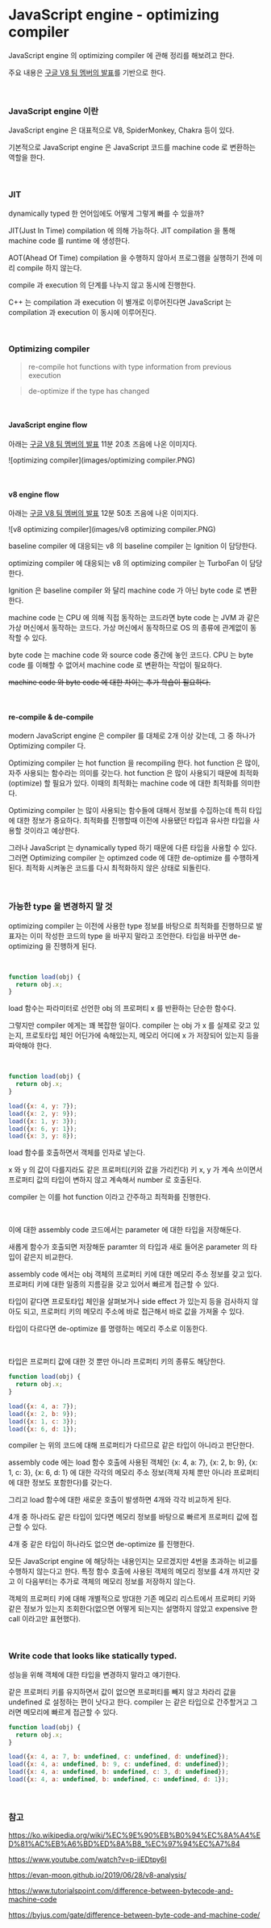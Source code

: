 # JavaScript engine - optimizing compiler

JavaScript engine 의 optimizing compiler 에 관해 정리를 해보려고 한다. 

주요 내용은 [구글 V8 팀 멤버의 발표](https://www.youtube.com/watch?v=p-iiEDtpy6I)를 기반으로 한다.

<br>

### JavaScript engine 이란

JavaScript engine 은 대표적으로 V8, SpiderMonkey, Chakra 등이 있다.

기본적으로 JavaScript engine 은 JavaScript 코드를 machine code 로 변환하는 역할을 한다.

<br>

### JIT

dynamically typed 한 언어임에도 어떻게 그렇게 빠를 수 있을까?

JIT(Just In Time) compilation 에 의해 가능하다. JIT compilation 을 통해 machine code 를 runtime 에 생성한다.

AOT(Ahead Of Time) compilation 을 수행하지 않아서 프로그램을 실행하기 전에 미리 compile 하지 않는다.

compile 과 execution 의 단계를 나누지 않고 동시에 진행한다.

C++ 는 compilation 과 execution 이 별개로 이루어진다면 JavaScript 는 compilation 과 execution 이 동시에 이루어진다.

<br>

### Optimizing compiler

> re-compile hot functions with type information from previous execution

> de-optimize if the type has changed



<br>

#### JavaScript engine flow

아래는 [구글 V8 팀 멤버의 발표](https://www.youtube.com/watch?v=p-iiEDtpy6I) 11분 20초 즈음에 나온 이미지다.

![optimizing compiler](images/optimizing compiler.PNG)

<br>

#### v8 engine flow

아래는 [구글 V8 팀 멤버의 발표](https://www.youtube.com/watch?v=p-iiEDtpy6I) 12분 50초 즈음에 나온 이미지다.

![v8 optimizing compiler](images/v8 optimizing compiler.PNG)

baseline compiler 에 대응되는 v8 의 baseline compiler 는 Ignition 이 담당한다.

optimizing compiler 에 대응되는 v8 의 optimizing compiler 는 TurboFan 이 담당한다.

Ignition 은 baseline compiler 와 달리 machine code 가 아닌 byte code 로 변환한다.

machine code 는 CPU 에 의해 직접 동작하는 코드라면 byte code 는 JVM 과 같은 가상 머신에서 동작하는 코드다. 가상 머신에서 동작하므로 OS 의 종류에 관계없이 동작할 수 있다.

byte code 는 machine code 와 source code 중간에 놓인 코드다. CPU 는 byte code 를 이해할 수 없어서 machine code 로 변환하는 작업이 필요하다.

~~machine code 와 byte code 에 대한 차이는 추가 학습이 필요하다.~~

<br>

#### re-compile & de-compile

modern JavaScript engine 은 compiler 를 대체로 2개 이상 갖는데, 그 중 하나가 Optimizing compiler 다.

Optimizing compiler 는 hot function 을 recompiling 한다. hot function 은 많이, 자주 사용되는 함수라는 의미를 갖는다. hot function 은 많이 사용되기 때문에 최적화(optimize) 할 필요가 있다. 이때의 최적화는 machine code 에 대한 최적화를 의미한다.

Optimizing compiler 는 많이 사용되는 함수들에 대해서 정보를 수집하는데 특히 타입에 대한 정보가 중요하다. 최적화를 진행할때 이전에 사용됐던 타입과 유사한 타입을 사용할 것이라고 예상한다.

그러나 JavaScript 는 dynamically typed 하기 때문에 다른 타입을 사용할 수 있다. 그러면 Optimizing compiler 는 optimzed code 에 대한 de-optimize 를 수행하게 된다. 최적화 시켜놓은 코드를 다시 최적화하지 않은 상태로 되돌린다.

<br>

### 가능한 type 을 변경하지 말 것

optimizing compiler 는 이전에 사용한 type 정보를 바탕으로 최적화를 진행하므로 발표자는 이미 작성한 코드의 type 을 바꾸지 말라고 조언한다. 타입을 바꾸면 de-optimizing 을 진행하게 된다.

<br>

```javascript
function load(obj) {
  return obj.x;
}
```

load 함수는 파라미터로 선언한 obj 의 프로퍼티 x 를 반환하는 단순한 함수다.

그렇지만 compiler 에게는 꽤 복잡한 일이다. compiler 는 obj 가 x 를 실제로 갖고 있는지, 프로토타입 체인 어딘가에 속해있는지, 메모리 어디에 x 가 저장되어 있는지 등을 파악해야 한다.

<br>

```javascript
function load(obj) {
  return obj.x;
}

load({x: 4, y: 7});
load({x: 2, y: 9});
load({x: 1, y: 3});
load({x: 6, y: 1});
load({x: 3, y: 8});
```

load 함수를 호출하면서 객체를 인자로 넣는다. 

x 와 y 의 값이 다를지라도 같은 프로퍼티(키와 값을 가리킨다) 키 x, y 가 계속 쓰이면서 프로퍼티 값의 타입이 변하지 않고 계속해서 number 로 호출된다.

compiler 는 이를 hot function 이라고 간주하고 최적화를 진행한다.

<br>

이에 대한 assembly code 코드에서는 parameter 에 대한 타입을 저장해둔다. 

새롭게 함수가 호출되면 저장해둔 paramter 의 타입과 새로 들어온 parameter 의 타입이 같은지 비교한다.

assembly code 에서는 obj 객체의 프로퍼티 키에 대한 메모리 주소 정보를 갖고 있다. 프로퍼티 키에 대한 일종의 지름길을 갖고 있어서 빠르게 접근할 수 있다. 

타입이 같다면 프로토타입 체인을 살펴보거나 side effect 가 있는지 등을 검사하지 않아도 되고, 프로퍼티 키의 메모리 주소에 바로 접근해서 바로 값을 가져올 수 있다.

타입이 다르다면 de-optimize 를 명령하는 메모리 주소로 이동한다.

<br>

타입은 프로퍼티 값에 대한 것 뿐만 아니라 프로퍼티 키의 종류도 해당한다.

```javascript
function load(obj) {
  return obj.x;
}

load({x: 4, a: 7});
load({x: 2, b: 9});
load({x: 1, c: 3});
load({x: 6, d: 1});
```

compiler 는 위의 코드에 대해 프로퍼티가 다르므로 같은 타입이 아니라고 판단한다.

assembly code 에는 load 함수 호출에 사용된 객체인 {x: 4, a: 7}, {x: 2, b: 9}, {x: 1, c: 3}, {x: 6, d: 1} 에 대한 각각의 메모리 주소 정보(객체 자체 뿐만 아니라 프로퍼티에 대한 정보도 포함한다)를 갖는다.

그리고 load 함수에 대한 새로운 호출이 발생하면 4개와 각각 비교하게 된다. 

4개 중 하나라도 같은 타입이 있다면 메모리 정보를 바탕으로 빠르게 프로퍼티 값에 접근할 수 있다.

4개 중 같은 타입이 하나라도 없으면 de-optimize 를 진행한다.

모든 JavaScript engine 에 해당하는 내용인지는 모르겠지만 4번을 초과하는 비교를 수행하지 않는다고 한다. 특정 함수 호출에 사용된 객체의 메모리 정보를 4개 까지만 갖고 이 다음부터는 추가로 객체의 메모리 정보를 저장하지 않는다.

객체의 프로퍼티 키에 대해 개별적으로 방대한 기존 메모리 리스트에서 프로퍼티 키와 같은 정보가 있는지 조회한다(없으면 어떻게 되는지는 설명하지 않았고 expensive 한 call 이라고만 표현했다).

<br>

### Write code that looks like statically typed.

성능을 위해 객체에 대한 타입을 변경하지 말라고 얘기한다.

같은 프로퍼티 키를 유지하면서 값이 없으면 프로퍼티를 빼지 않고 차라리 값을 undefined 로 설정하는 편이 낫다고 한다. compiler 는 같은 타입으로 간주할거고 그러면 메모리에 빠르게 접근할 수 있다.

```javascript
function load(obj) {
  return obj.x;
}

load({x: 4, a: 7, b: undefined, c: undefined, d: undefined});
load({x: 4, a: undefined, b: 9, c: undefined, d: undefined});
load({x: 4, a: undefined, b: undefined, c: 3, d: undefined});
load({x: 4, a: undefined, b: undefined, c: undefined, d: 1});
```

<br>

### 참고

https://ko.wikipedia.org/wiki/%EC%9E%90%EB%B0%94%EC%8A%A4%ED%81%AC%EB%A6%BD%ED%8A%B8_%EC%97%94%EC%A7%84

https://www.youtube.com/watch?v=p-iiEDtpy6I

https://evan-moon.github.io/2019/06/28/v8-analysis/

https://www.tutorialspoint.com/difference-between-bytecode-and-machine-code

https://byjus.com/gate/difference-between-byte-code-and-machine-code/

